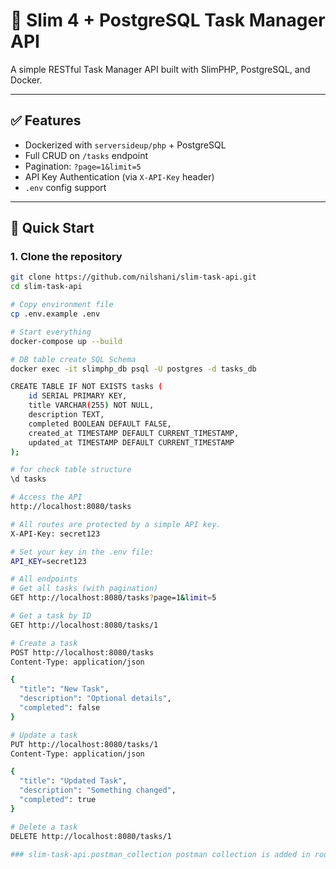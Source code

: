 <!-- # Slim Framework 4 Skeleton Application

[![Coverage Status](https://coveralls.io/repos/github/slimphp/Slim-Skeleton/badge.svg?branch=master)](https://coveralls.io/github/slimphp/Slim-Skeleton?branch=master)

Use this skeleton application to quickly setup and start working on a new Slim Framework 4 application. This application uses the latest Slim 4 with Slim PSR-7 implementation and PHP-DI container implementation. It also uses the Monolog logger.

This skeleton application was built for Composer. This makes setting up a new Slim Framework application quick and easy.

## Install the Application

Run this command from the directory in which you want to install your new Slim Framework application. You will require PHP 7.4 or newer.

```bash
composer create-project slim/slim-skeleton [my-app-name]
```

Replace `[my-app-name]` with the desired directory name for your new application. You'll want to:

* Point your virtual host document root to your new application's `public/` directory.
* Ensure `logs/` is web writable.

To run the application in development, you can run these commands 

```bash
cd [my-app-name]
composer start
```

Or you can use `docker-compose` to run the app with `docker`, so you can run these commands:
```bash
cd [my-app-name]
docker-compose up -d
```
After that, open `http://localhost:8080` in your browser.

Run this command in the application directory to run the test suite

```bash
composer test
```

That's it! Now go build something cool. -->

# 🧩 Slim 4 + PostgreSQL Task Manager API

A simple RESTful Task Manager API built with SlimPHP, PostgreSQL, and Docker.

---

## ✅ Features

- Dockerized with `serversideup/php` + PostgreSQL
- Full CRUD on `/tasks` endpoint
- Pagination: `?page=1&limit=5`
- API Key Authentication (via `X-API-Key` header)
- `.env` config support

---

## 🚀 Quick Start

### 1. Clone the repository

```bash
git clone https://github.com/nilshani/slim-task-api.git
cd slim-task-api

# Copy environment file
cp .env.example .env

# Start everything
docker-compose up --build

# DB table create SQL Schema
docker exec -it slimphp_db psql -U postgres -d tasks_db

CREATE TABLE IF NOT EXISTS tasks (
    id SERIAL PRIMARY KEY,
    title VARCHAR(255) NOT NULL,
    description TEXT,
	completed BOOLEAN DEFAULT FALSE,
    created_at TIMESTAMP DEFAULT CURRENT_TIMESTAMP,
	updated_at TIMESTAMP DEFAULT CURRENT_TIMESTAMP
);

# for check table structure
\d tasks 

# Access the API
http://localhost:8080/tasks

# All routes are protected by a simple API key.
X-API-Key: secret123

# Set your key in the .env file:
API_KEY=secret123

# All endpoints
# Get all tasks (with pagination)
GET http://localhost:8080/tasks?page=1&limit=5

# Get a task by ID
GET http://localhost:8080/tasks/1

# Create a task
POST http://localhost:8080/tasks
Content-Type: application/json

{
  "title": "New Task",
  "description": "Optional details",
  "completed": false
}

# Update a task
PUT http://localhost:8080/tasks/1
Content-Type: application/json

{
  "title": "Updated Task",
  "description": "Something changed",
  "completed": true
}

# Delete a task
DELETE http://localhost:8080/tasks/1

### slim-task-api.postman_collection postman collection is added in root folder if needed












